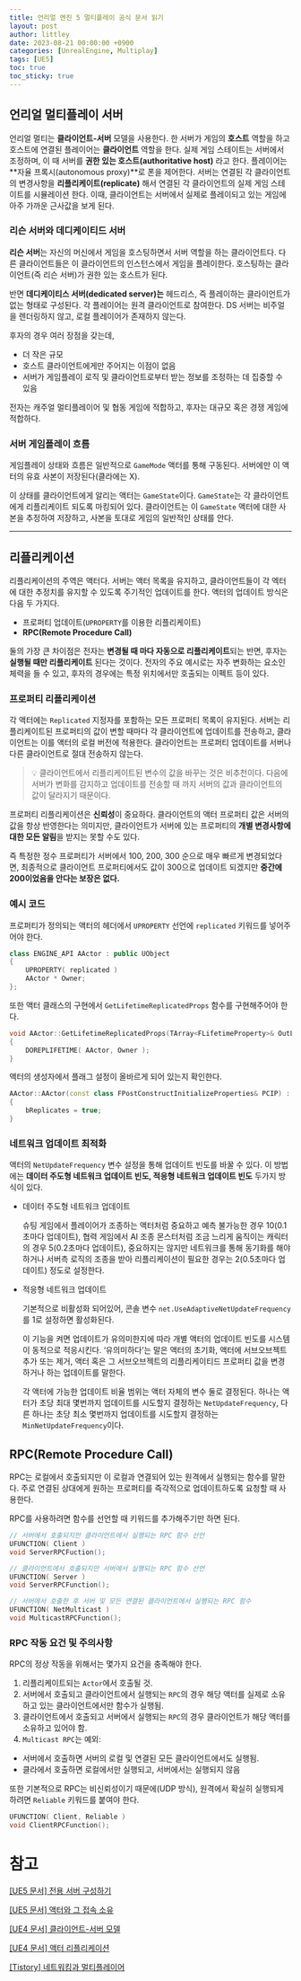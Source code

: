 ```yaml
---
title: 언리얼 엔진 5 멀티플레이 공식 문서 읽기
layout: post
author: littley
date: 2023-08-21 00:00:00 +0900
categories: [UnrealEngine, Multiplay]
tags: [UE5]
toc: true
toc_sticky: true
---
```


## 언리얼 멀티플레이 서버

언리얼 멀티는 **클라이언트-서버** 모델을 사용한다. 한 서버가 게임의 **호스트** 역할을 하고 호스트에 연결된 플레이어는 **클라이언트** 역할을 한다. 실제 게임 스테이트는 서버에서 조정하며, 이 때 서버를 **권한 있는 호스트(authoritative host)** 라고 한다. 플레이어는 **자율 프록시(autonomous proxy)**로 폰을 제어한다. 서버는 연결된 각 클라이언트의 변경사항을 **리플리케이트(replicate)** 해서 연결된 각 클라이언트의 실제 게임 스테이트를 시뮬레이션 한다. 이때, 클라이언트는 서버에서 실제로 플레이되고 있는 게임에 아주 가까운 근사값을 보게 된다.

### 리슨 서버와 데디케이티드 서버

**리슨 서버**는 자신의 머신에서 게임을 호스팅하면서 서버 역할을 하는 클라이언트다. 다른 클라이언트들은  이 클라이언트의 인스턴스에서 게임을 플레이한다. 호스팅하는 클라이언트(즉 리슨 서버)가 권한 있는 호스트가 된다. 

반면 **데디케이티스 서버(dedicated server)는** 헤드리스, 즉 플레이하는 클라이언트가 없는 형태로 구성된다. 각 플레이어는 원격 클라이언트로 참여한다. DS 서버는 비주얼을 렌더링하지 않고, 로컬 플레이어가 존재하지 않는다.

후자의 경우 여러 장점을 갖는데,

- 더 작은 규모
- 호스트 클라이언트에게만 주어지는 이점이 없음
- 서버가 게임플레이 로직 및 클라이언트로부터 받는 정보를 조정하는 데 집중할 수 있음

전자는 캐주얼 멀티플레이어 및 협동 게임에 적합하고, 후자는 대규모 혹은 경쟁 게임에 적합하다.

### 서버 게임플레이 흐름

게임플레이 상태와 흐름은 일반적으로 `GameMode` 액터를 통해 구동된다. 서버에만 이 액터의 유효 사본이 저장된다(클라에는 X). 

이 상태를 클라이언트에게 알리는 액터는 `GameState`이다. `GameState`는 각 클라이언트에게 리플리케이트 되도록 마킹되어 있다. 클라이언트는 이 `GameState` 액터에 대한 사본을 추정하여 저장하고, 사본을 토대로 게임의 일반적인 상태를 안다. 

---

## 리플리케이션

리플리케이션의 주역은 액터다. 서버는 액터 목록을 유지하고, 클라이언트들이 각 엑터에 대한 추정치를 유지할 수 있도록 주기적인 업데이트를 한다. 액터의 업데이트 방식은 다음 두 가지다.

- 프로퍼티 업데이트(`UPROPERTY`를 이용한 리플리케이트)
- **RPC(Remote Procedure Call)**

둘의 가장 큰 차이점은 전자는 **변경될 때 마다 자동으로 리플리케이트**되는 반면, 후자는 **실행될 때만 리플리케이트** 된다는 것이다. 전자의 주요 예시로는 자주 변화하는 요소인 체력을 들 수 있고, 후자의 경우에는 특정 위치에서만 호출되는 이펙트 등이 있다.

### 프로퍼티 리플리케이션

각 액터에는 `Replicated` 지정자를 포함하는 모든 프로퍼티 목록이 유지된다. 서버는 리플리케이트된 프로퍼티의 값이 변할 때마다 각 클라이언트에 업데이트를 전송하고, 클라이언트는 이를 액터의 로컬 버전에 적용한다. 클라이언트는 프로퍼티 업데이트를 서버나 다른 클라이언트로 절대 전송하지 않는다.

> 💡 클라이언트에서 리플리케이트된 변수의 값을 바꾸는 것은 비추천이다. 다음에 서버가 변화를 감지하고 업데이트를 전송할 때 까지 서버의 값과 클라이언트의 값이 달라지기 때문이다.

프로퍼티 리플리케이션은 **신뢰성**이 중요하다. 클라이언트의 액터 프로퍼티 값은 서버의 값을 항상 반영한다는 의미지만, 클라이언트가 서버에 있는 프로퍼티의 **개별 변경사항에 대한 모든 알림**을 받지는 못할 수도 있다.

즉 특정한 정수 프로퍼티가 서버에서 100, 200, 300 순으로 매우 빠르게 변경되었다면, 최종적으로 클라이언트 프로퍼티에서도 값이 300으로 업데이트 되겠지만 **중간에 200이었음을 안다는 보장은 없다.**

### 예시 코드

프로퍼티가 정의되는 액터의 헤더에서 `UPROPERTY` 선언에 `replicated` 키워드를 넣어주어야 한다.

```cpp
class ENGINE_API AActor : public UObject
{
    UPROPERTY( replicated )
    AActor * Owner;
};
```

또한 액터 클래스의 구현에서 `GetLifetimeReplicatedProps` 함수를 구현해주어야 한다.

```cpp
void AActor::GetLifetimeReplicatedProps(TArray<FLifetimeProperty>& OutLifetimeProps) const
{
    DOREPLIFETIME( AActor, Owner );
}
```

액터의 생성자에서 플래그 설정이 올바르게 되어 있는지 확인한다.

```cpp
AActor::AActor(const class FPostConstructInitializeProperties& PCIP) : Super(PCIP)
{
    bReplicates = true;
}
```

### 네트워크 업데이트 최적화

액터의 `NetUpdateFrequency` 변수 설정을 통해 업데이트 빈도를 바꿀 수 있다. 이 방법에는 **데이터 주도형 네트워크 업데이트 빈도, 적응형 네트워크 업데이트 빈도** 두가지 방식이 있다.

- 데이터 주도형 네트워크 업데이트
    
  슈팅 게임에서 플레이어가 조종하는 액터처럼 중요하고 예측 불가능한 경우 10(0.1초마다 업데이트), 
  협력 게임에서 AI 조종 몬스터처럼 조금 느리게 움직이는 캐릭터의 경우 5(0.2초마다 업데이트), 
  중요하지는 않지만 네트워크를 통해 동기화를 해야 하거나 서버측 로직의 조종을 받아 리플리케이션이 필요한 경우는 2(0.5초마다 업데이트) 정도로 설정한다.
    
- 적응형 네트워크 업데이트
    
  기본적으로 비활성화 되어있어, 콘솔 변수 `net.UseAdaptiveNetUpdateFrequency`를 1로 설정하면 활성화된다.
  
  이 기능을 켜면 업데이트가 유의미한지에 따라 개별 액터의 업데이트 빈도를 시스템이 동적으로 적응시킨다. ‘유의미하다’는 말은 액터의 초기화, 액터에 서브오브젝트 추가 또는 제거, 액터 혹은 그 서브오브젝트의 리플리케이티드 프로퍼티 값을 변경하거나 하는 업데이트를 말한다. 
  
  각 액터에 가능한 업데이트 비율 범위는 액터 자체의 변수 둘로 결정된다. 하나는 액터가 초당 최대 몇번까지 업데이트를 시도할지 결정하는 `NetUpdateFrequency`, 다른 하나는 초당 최소 몇번까지 업데이트를 시도할지 결정하는 `MinNetUpdateFrequency`이다.
  

## RPC(Remote Procedure Call)

RPC는 로컬에서 호출되지만 이 로컬과 연결되어 있는 원격에서 실행되는 함수를 말한다. 주로 연결된 상대에게 원하는 프로퍼티를 즉각적으로 업데이트하도록 요청할 때 사용한다.

RPC를 사용하려면 함수를 선언할 때 키워드를 추가해주기만 하면 된다. 

```cpp
// 서버에서 호출되지만 클라이언트에서 실행되는 RPC 함수 선언
UFUNCTION( Client )
void ServerRPCFuction();

// 클라이언트에서 호출되지만 서버에서 실행되는 RPC 함수 선언
UFUNCTION( Server )
void ServerRPCFunction();

// 서버에서 호출한 후 서버 및 모든 연결된 클라이언트에서 실행되는 RPC 함수
UFUNCTION( NetMulticast )
void MulticastRPCFunction();
```

### RPC 작동 요건 및 주의사항
RPC의 정상 작동을 위해서는 몇가지 요건을 충족해야 한다.
1. 리플리케이트되는 `Actor`에서 호출될 것.
2. 서버에서 호출되고 클라이언트에서 실행되는 `RPC`의 경우 해당 액터를 실제로 소유하고 있는 클라이언트에서만 함수가 실행됨.
3. 클라이언트에서 호출되고 서버에서 실행되는 `RPC`의 경우 클라이언트가 해당 액터를 소유하고 있어야 함.
4. `Multicast RPC`는 예외:
  - 서버에서 호출하면 서버의 로컬 및 연결된 모든 클라이언트에서도 실행됨.
  - 클라에서 호출하면 로컬에서만 실행되고, 서버에서는 실행되지 않음

또한 기본적으로 RPC는 비신뢰성이기 때문에(UDP 방식), 원격에서 확실히 실행되게 하려면 `Reliable` 키워드를 붙여야 한다.
```cpp
UFUNCTION( Client, Reliable )
void ClientRPCFunction();
```


# 참고

[[UE5 문서] 전용 서버 구성하기](https://docs.unrealengine.com/5.2/ko/setting-up-dedicated-servers-in-unreal-engine/)

[[UE5 문서] 액터와 그 접속 소유](https://docs.unrealengine.com/5.2/ko/actors-and-their-owning-connections-in-unreal-engine/)

[[UE4 문서] 클라이언트-서버 모델](https://docs.unrealengine.com/4.26/ko/InteractiveExperiences/Networking/Server/)

[[UE4 문서] 액터 리플리케이션](https://docs.unrealengine.com/4.26/ko/InteractiveExperiences/Networking/Actors/)

[[Tistory] 네트워킹과 멀티플레이어](https://noooong1231.tistory.com/97)